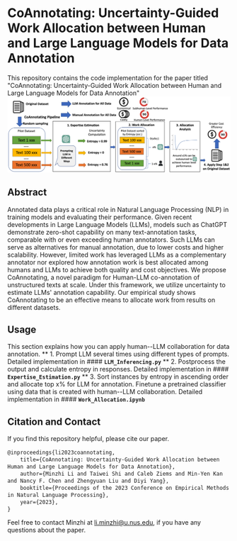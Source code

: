 # CoAnnotating: Uncertainty-Guided Work Allocation between Human and Large Language Models for Data Annotation
This repository contains the code implementation for the paper titled "CoAnnotating: Uncertainty-Guided Work Allocation between Human and Large Language Models for Data Annotation"
<img src="img/pipeline2.png">

## Abstract
Annotated data plays a critical role in Natural Language Processing (NLP) in training models and evaluating their performance. Given recent developments in Large Language Models (LLMs), models such as ChatGPT demonstrate zero-shot capability on many text-annotation tasks, comparable with or even exceeding human annotators. Such LLMs can serve as alternatives for manual annotation, due to lower costs and higher scalability. However, limited work has leveraged LLMs as a complementary annotator nor explored how annotation work is best allocated among humans and LLMs to achieve both quality and cost objectives. We propose CoAnnotating, a novel paradigm for Human-LLM co-annotation of unstructured texts at scale. Under this framework, we utilize uncertainty to estimate LLMs' annotation capability. Our empirical study shows CoAnnotating to be an effective means to allocate work from results on different datasets.

## Usage
This section explains how you can apply human--LLM collaboration for data annotation.
** 1. Prompt LLM several times using different types of prompts.
Detailed implementation in #### **`LLM_Inferencing.py`**
** 2. Postprocess the output and calculate entropy in responses.
Detailed implementation in #### **`Expertise_Estimation.py`**
** 3. Sort instances by entropy in ascending order and allocate top x% for LLM for annotation. Finetune a pretrained classifier using data that is created with human--LLM collaboration.
Detailed implementation in #### **`Work_Allocation.ipynb`**

## Citation and Contact
If you find this repository helpful, please cite our paper.

```
@inproceedings{li2023coannotating,
    title={CoAnnotating: Uncertainty-Guided Work Allocation between Human and Large Language Models for Data Annotation},
    author={Minzhi Li and Taiwei Shi and Caleb Ziems and Min-Yen Kan and Nancy F. Chen and Zhengyuan Liu and Diyi Yang},
    booktitle={Proceedings of the 2023 Conference on Empirical Methods in Natural Language Processing},
    year={2023},
}
```

Feel free to contact Minzhi at li.minzhi@u.nus.edu, if you have any questions about the paper.
